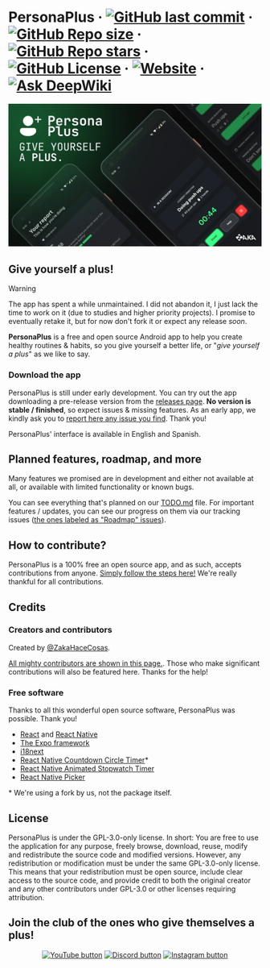 <!--markdownlint-disable md033 md026-->
# PersonaPlus · [![GitHub last commit](https://img.shields.io/github/last-commit/GiveItAPlus/personaplus?labelColor=%23000&logo=github&color=white)](https://github.com/GiveItAPlus/personaplus/commits/) · [![GitHub Repo size](https://img.shields.io/github/repo-size/GiveItAPlus/personaplus?labelColor=%23000&color=%23f54&logo=webpack&logoColor=white)](https://github.com/GiveItAPlus/personaplus/tree/master/app) · [![GitHub Repo stars](https://img.shields.io/github/stars/GiveItAPlus/personaplus?labelColor=%23000&logo=github&color=%23ff0)](https://github.com/GiveItAPlus/personaplus/stargazers) · [![GitHub License](https://img.shields.io/github/license/GiveItAPlus/personaplus?labelColor=%23000&color=%23d52e35)](https://github.com/GiveItAPlus/personaplus/blob/master/LICENSE.md) · [![Website](https://img.shields.io/website?url=https%3A%2F%2Fpersonaplus.vercel.app&up_message=WORKING%20%3A%5D&up_color=%2332FF80&down_message=NOT%20WORKING%20%3A%5B&down_color=%23FF3232&labelColor=%23000)](https://personaplus.vercel.app) · [![Ask DeepWiki](https://deepwiki.com/badge.svg)](https://deepwiki.com/GiveItAPlus/personaplus)

![PersonaPlus banner](https://raw.githubusercontent.com/GiveItAPlus/personaplus/master/assets/design/PP_BANNER.webp)

<div align="center">

<!--Se destacará el vídeo que a mi me parezca :v-->
<!--[![YouTube Video Views](https://img.shields.io/youtube/views/cPSmVmsvkeY?style=for-the-badge&logo=youtube)](https://www.youtube.com/watch?v=H2_0d-hLiMw)-->

</div>

## Give yourself a plus!

> [!WARNING]
> The app has spent a while unmaintained. I did not abandon it, I just lack the time to work on it (due to studies and higher priority projects). I promise to eventually retake it, but for now don't fork it or expect any release _soon_.

**PersonaPlus** is a free and open source Android app to help you create healthy routines & habits, so you give yourself a better life, or "_give yourself a plus_" as we like to say.

### Download the app

PersonaPlus is still under early development. You can try out the app downloading a pre-release version from the [releases page](https://github.com/GiveItAPlus/personaplus/releases). **No version is stable / finished**, so expect issues & missing features. As an early app, we kindly ask you to [report here any issue you find](https://github.com/GiveItAPlus/personaplus/issues). Thank you!

PersonaPlus' interface is available in English and Spanish.

## Planned features, roadmap, and more

Many features we promised are in development and either not available at all, or available with limited functionality or known bugs.

You can see everything that's planned on our [TODO.md](https://github.com/GiveItAPlus/personaplus/blob/master/TODO.md) file. For important features / updates, you can see our progress on them via our tracking issues ([the ones labeled as "Roadmap" issues](https://github.com/GiveItAPlus/personaplus/issues?q=is%3Aissue%20state%3Aopen%20label%3Aroadmap)).

## How to contribute?

PersonaPlus is a 100% free an open source app, and as such, accepts contributions from anyone. [Simply follow the steps here!](https://github.com/GiveItAPlus/personaplus/blob/master/CONTRIBUTING.md) We're really thankful for all contributions.

## Credits

### Creators and contributors

Created by [@ZakaHaceCosas](https://zakahacecosas.github.io).

[All mighty contributors are shown in this page.](https://github.com/GiveItAPlus/personaplus/graphs/contributors). Those who make significant contributions will also be featured here. Thanks for the help!

### Free software

Thanks to all this wonderful open source software, PersonaPlus was possible. Thank you!

- [React](https://react.dev/) and [React Native](https://reactnative.dev/)
- [The Expo framework](https://expo.dev/)
- [i18next](https://github.com/i18next/i18next)
- [React Native Countdown Circle Timer](https://github.com/vydimitrov/react-countdown-circle-timer/)\*
- [React Native Animated Stopwatch Timer](https://github.com/rgommezz/react-native-animated-stopwatch-timer/)
- [React Native Picker](https://github.com/react-native-picker/picker)

\* We're using a fork by us, not the package itself.

## License

PersonaPlus is under the GPL-3.0-only license. In short: You are free to use the application for any purpose, freely browse, download, reuse, modify and redistribute the source code and modified versions. However, any redistribution or modification must be under the same GPL-3.0-only license. This means that your redistribution must be open source, include clear access to the source code, and provide credit to both the original creator and any other contributors under GPL-3.0 or other licenses requiring attribution.

## Join the club of the ones who give themselves a plus!

<div align="center">

[![YouTube button](https://img.shields.io/badge/YouTube-PersonaPlus-%23fb100a?style=for-the-badge&labelColor=%23000&logo=youtube)](https://www.youtube.com/playlist?list=PLdif1flfmG__g_a1QSmBNnSh_6pAeRizW)
[![Discord button](https://img.shields.io/badge/Discord-Discord_server-%235a68ed?style=for-the-badge&labelColor=%23000&logo=discord&logoColor=white)](https://discord.gg/wwzddK4Zpc)
[![Instagram button](https://img.shields.io/badge/Instagram-giveitaplus-%23f71464?style=for-the-badge&labelColor=%23000&logo=instagram&logoColor=white)](https://www.instagram.com/giveitaplus/)

</div>
